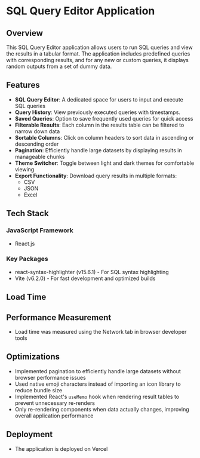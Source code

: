 # SQL Query Editor Application

## Overview

This SQL Query Editor application allows users to run SQL queries and view the results in a tabular format. The application includes predefined queries with corresponding results, and for any new or custom queries, it displays random outputs from a set of dummy data.

## Features

- **SQL Query Editor**: A dedicated space for users to input and execute SQL queries
- **Query History**: View previously executed queries with timestamps.
- **Saved Queries**: Option to save frequently used queries for quick access
- **Filterable Results**: Each column in the results table can be filtered to narrow down data
- **Sortable Columns**: Click on column headers to sort data in ascending or descending order
- **Pagination**: Efficiently handle large datasets by displaying results in manageable chunks
- **Theme Switcher**: Toggle between light and dark themes for comfortable viewing
- **Export Functionality**: Download query results in multiple formats:
  - CSV
  - JSON
  - Excel

## Tech Stack

### JavaScript Framework

- React.js

### Key Packages

- react-syntax-highlighter (v15.6.1) - For SQL syntax highlighting
- Vite (v6.2.0) - For fast development and optimized builds

## Load Time

## Performance Measurement

- Load time was measured using the Network tab in browser developer tools

## Optimizations

- Implemented pagination to efficiently handle large datasets without browser performance issues
- Used native emoji characters instead of importing an icon library to reduce bundle size
- Implemented React's `useMemo` hook when rendering result tables to prevent unnecessary re-renders
- Only re-rendering components when data actually changes, improving overall application performance

## Deployment

- The application is deployed on Vercel
